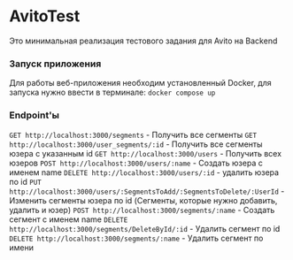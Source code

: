 # AvitoTest

Это минимальная реализация тестового задания для Avito на Backend

### Запуск приложения
Для работы веб-приложения необходим установленный Docker, для запуска нужно ввести в терминале: `docker compose up`

### Endpoint'ы

`GET http://localhost:3000/segments` - Получить все сегменты
`GET http://localhost:3000/user_segments/:id` - Получить все сегменты юзера с указанным id
`GET http://localhost:3000/users` - Получить всех юзеров
`POST http://localhost:3000/users/:name` - Создать юзера с именем name
`DELETE http://localhost:3000/users/:id` - удалить юзера по id
`PUT http://localhost:3000/users/:SegmentsToAdd/:SegmentsToDelete/:UserId` - Изменить сегменты юзера по id (Сегменты, которые нужно добавить, удалить и юзер)
`POST http://localhost:3000/segments/:name` - Создать сегмент с именем name
`DELETE http://localhost:3000/segments/DeleteById/:id` - Удалить сегмент по id
`DELETE http://localhost:3000/segments/:name` - Удалить сегмент по имени
